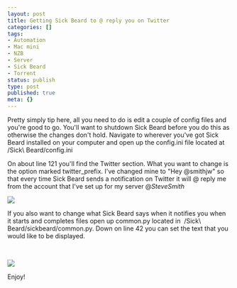 ```yaml
---
layout: post
title: Getting Sick Beard to @ reply you on Twitter
categories: []
tags:
- Automation
- Mac mini
- NZB
- Server
- Sick Beard
- Torrent
status: publish
type: post
published: true
meta: {}
---
```

Pretty simply tip here, all you need to do is edit a couple of config files and you're good to go. You'll want to shutdown Sick Beard before you do this as otherwise the changes don't hold. Navigate to wherever you've got Sick Beard installed on your computer and open up the config.ini file located at /Sick\ Beard/config.ini

On about line 121 you'll find the Twitter section. What you want to change is the option marked twitter_prefix. I've changed mine to "Hey @smithjw" so that every time Sick Beard sends a notification on Twitter it will @ reply me from the account that I've set up for my server @_SteveSmith_

![](/static/4f331d1f8754c7ec090e554a/50fe1c99e4b01c920a89f452/50fe1c99e4b01c920a89f4a5/1321080398553/config.ini.png/1000w)

If you also want to change what Sick Beard says when it notifies you when it starts and completes files open up common.py located in  /Sick\ Beard/sickbeard/common.py. Down on line 42 you can set the text that you would like to be displayed.

 

![](/static/4f331d1f8754c7ec090e554a/50fe1c99e4b01c920a89f452/50fe1c99e4b01c920a89f4a6/1321080421047/common.py.png/1000w)

Enjoy!
